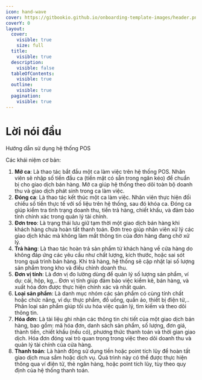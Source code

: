 ```yaml
---
icon: hand-wave
cover: https://gitbookio.github.io/onboarding-template-images/header.png
coverY: 0
layout:
  cover:
    visible: true
    size: full
  title:
    visible: true
  description:
    visible: false
  tableOfContents:
    visible: true
  outline:
    visible: true
  pagination:
    visible: true
---
```


# Lời nói đầu

Hướng dẫn sử dụng hệ thống POS

Các khái niệm cơ bản:

1. **Mở ca**: Là thao tác bắt đầu một ca làm việc trên hệ thống POS. Nhân viên sẽ nhập số tiền đầu ca (tiền mặt có sẵn trong ngăn kéo) để chuẩn bị cho giao dịch bán hàng. Mở ca giúp hệ thống theo dõi toàn bộ doanh thu và giao dịch phát sinh trong ca làm việc.
2. **Đóng ca**: Là thao tác kết thúc một ca làm việc. Nhân viên thực hiện đối chiếu số tiền thực tế với số liệu trên hệ thống, sau đó khóa ca. Đóng ca giúp kiểm tra tình trạng doanh thu, tiền trả hàng, chiết khấu, và đảm bảo tính chính xác trong quản lý tài chính.
3. **Đơn treo**: Là trạng thái lưu giữ tạm thời một giao dịch bán hàng khi khách hàng chưa hoàn tất thanh toán. Đơn treo giúp nhân viên xử lý các giao dịch khác mà không làm mất thông tin của đơn hàng đang chờ xử lý.
4. **Trả hàng**: Là thao tác hoàn trả sản phẩm từ khách hàng về cửa hàng do không đáp ứng các yêu cầu như chất lượng, kích thước, hoặc sai sót trong quá trình bán hàng. Khi trả hàng, hệ thống sẽ cập nhật lại số lượng sản phẩm trong kho và điều chỉnh doanh thu.
5. **Đơn vị tính**: Là đơn vị đo lường dùng để quản lý số lượng sản phẩm, ví dụ: cái, hộp, kg,.. Đơn vị tính giúp đảm bảo việc kiểm kê, bán hàng, và xuất hóa đơn được thực hiện chính xác và nhất quán.
6. **Loại sản phẩm**: Là danh mục nhóm các sản phẩm có cùng tính chất hoặc chức năng, ví dụ: thực phẩm, đồ uống, quần áo, thiết bị điện tử,.. Phân loại sản phẩm giúp tối ưu hóa việc quản lý, tìm kiếm và theo dõi thông tin.
7. **Hóa đơn**: Là tài liệu ghi nhận các thông tin chi tiết của một giao dịch bán hàng, bao gồm: mã hóa đơn, danh sách sản phẩm, số lượng, đơn giá, thành tiền, chiết khấu (nếu có), phương thức thanh toán và thời gian giao dịch. Hóa đơn đóng vai trò quan trọng trong việc theo dõi doanh thu và quản lý tài chính của cửa hàng.
8. **Thanh toán**: Là hành động sử dụng tiền hoặc point tích lũy để hoàn tất giao dịch mua sắm hoặc dịch vụ. Quá trình này có thể được thực hiện thông qua ví điện tử, thẻ ngân hàng, hoặc point tích lũy, tùy theo quy định của hệ thống thanh toán.